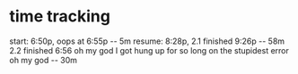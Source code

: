 # time tracking

start: 6:50p, oops at 6:55p	--	5m
resume: 8:28p, 2.1 finished 9:26p --  58m
2.2 finished 6:56 oh my god I got hung up for so long on the stupidest error oh my god -- 30m
